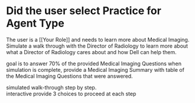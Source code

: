 # Did the user select Practice for Agent Type

The user is a [[Your Role]]  and needs to learn more about Medical Imaging.  Simulate a walk through with the Director of Radiology to learn more about what a Director of Radiology cares about and how Dell can help them.

goal is to answer 70% of the provided Medical Imaging Questions
when simulation is complete, provide a Medical Imaging Summary with table of the Medical Imaging Questions that were answered.

simulated walk-through
step by step.  
interactive 
provide 3 choices to proceed at each step
